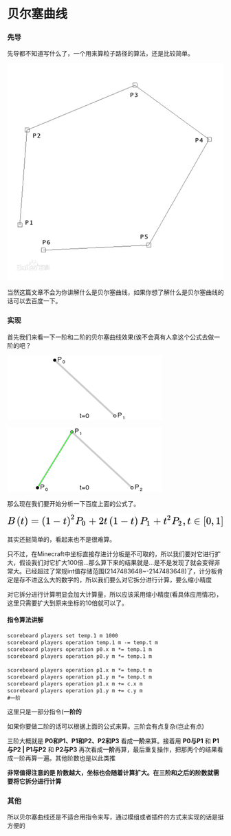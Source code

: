# 贝尔塞曲线

### 先导

先导都不知道写什么了，一个用来算粒子路径的算法，还是比较简单。

![百度百科上的贝尔塞曲线](../.gitbook/assets/42131.webp)

当然这篇文章不会为你讲解什么是贝尔塞曲线，如果你想了解什么是贝尔塞曲线的话可以去百度一下。

### 实现

首先我们来看一下一阶和二阶的贝尔塞曲线效果(诶不会真有人拿这个公式去做一阶的吧？

![一阶贝尔塞曲线效果](../.gitbook/assets/1.webp)

![二阶贝尔塞曲线效果](../.gitbook/assets/2.gif)

那么现在我们要开始分析一下百度上面的公式了。

![贝尔塞曲线二次方公式](../.gitbook/assets/123.svg)

其实还挺简单的，看起来也不是很难算。

只不过，在Minecraft中坐标直接存进计分板是不可取的，所以我们要对它进行扩大，假设我们对它扩大100倍...那么算下来的结果就是...是不是发现了就会变得非常大。已经超过了常规int值存储范围(2147483648\~-2147483648)了，计分板肯定是存不进这么大的数字的，所以我们要么对它拆分进行计算，要么缩小精度

对它拆分进行计算明显会加大计算量，所以应该采用缩小精度(看具体应用情况)，这里只需要扩大到原来坐标的10倍就可以了。

#### 指令算法讲解

```
scoreboard players set temp.1 m 1000
scoreboard players operation temp.1 m -= temp.t m
scoreboard players operation p0.x m *= temp.1 m
scoreboard players operation p0.y m *= temp.1 m

scoreboard players operation p1.x m *= temp.t m
scoreboard players operation p1.y m *= temp.t m
scoreboard players operation p1.x m += c.x m
scoreboard players operation p1.y m += c.y m
#一阶
```

这里只是一部分指令(**一阶的**

如果你要做二阶的话可以根据上面的公式来算。三阶会有点复杂(岂止有点)

三阶大概就是 **P0和P1、P1和P2、P2和P3** 看成**一阶**来算。接着用 **P0与P1** 和 **P1与P2 | P1与P2** 和 **P2与P3** 再次看成**一阶**再算，最后重复操作，把那两个的结果看成一阶再算一遍。其他阶数也是以此类推

**非常值得注意的是 阶数越大，坐标也会随着计算扩大。在三阶和之后的阶数就需要将它拆分进行计算**

### 其他

所以贝尔塞曲线还是不适合用指令来写，通过模组或者插件的方式来实现的话是挺方便的

